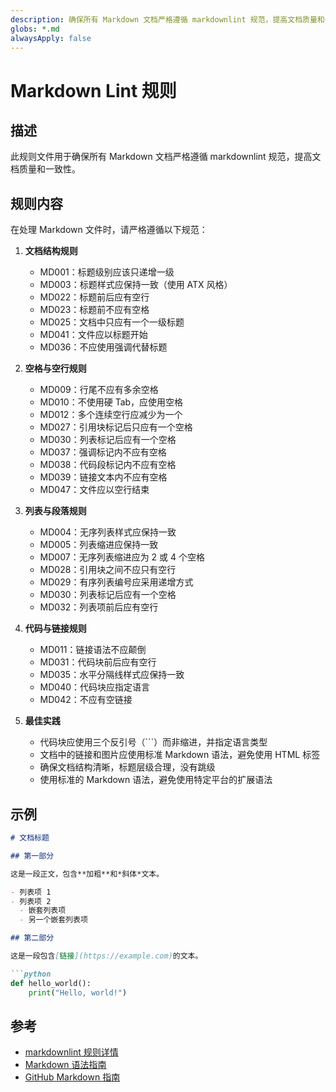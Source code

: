 ```yaml
---
description: 确保所有 Markdown 文档严格遵循 markdownlint 规范，提高文档质量和一致性
globs: *.md
alwaysApply: false
---
```

<!-- modified: 2025-03-27 -->
# Markdown Lint 规则

## 描述

此规则文件用于确保所有 Markdown 文档严格遵循 markdownlint 规范，提高文档质量和一致性。

## 规则内容

在处理 Markdown 文件时，请严格遵循以下规范：

1. **文档结构规则**
   - MD001：标题级别应该只递增一级
   - MD003：标题样式应保持一致（使用 ATX 风格）
   - MD022：标题前后应有空行
   - MD023：标题前不应有空格
   - MD025：文档中只应有一个一级标题
   - MD041：文件应以标题开始
   - MD036：不应使用强调代替标题

2. **空格与空行规则**
   - MD009：行尾不应有多余空格
   - MD010：不使用硬 Tab，应使用空格
   - MD012：多个连续空行应减少为一个
   - MD027：引用块标记后只应有一个空格
   - MD030：列表标记后应有一个空格
   - MD037：强调标记内不应有空格
   - MD038：代码段标记内不应有空格
   - MD039：链接文本内不应有空格
   - MD047：文件应以空行结束

3. **列表与段落规则**
   - MD004：无序列表样式应保持一致
   - MD005：列表缩进应保持一致
   - MD007：无序列表缩进应为 2 或 4 个空格
   - MD028：引用块之间不应只有空行
   - MD029：有序列表编号应采用递增方式
   - MD030：列表标记后应有一个空格
   - MD032：列表项前后应有空行

4. **代码与链接规则**
   - MD011：链接语法不应颠倒
   - MD031：代码块前后应有空行
   - MD035：水平分隔线样式应保持一致
   - MD040：代码块应指定语言
   - MD042：不应有空链接

5. **最佳实践**
   - 代码块应使用三个反引号（```）而非缩进，并指定语言类型
   - 文档中的链接和图片应使用标准 Markdown 语法，避免使用 HTML 标签
   - 确保文档结构清晰，标题层级合理，没有跳级
   - 使用标准的 Markdown 语法，避免使用特定平台的扩展语法

## 示例

```markdown
# 文档标题

## 第一部分

这是一段正文，包含**加粗**和*斜体*文本。

- 列表项 1
- 列表项 2
  - 嵌套列表项
  - 另一个嵌套列表项

## 第二部分

这是一段包含[链接](https://example.com)的文本。

```python
def hello_world():
    print("Hello, world!")
```

## 参考

- [markdownlint 规则详情](mdc:https:/github.com/DavidAnson/markdownlint/blob/main/doc/Rules.md)
- [Markdown 语法指南](mdc:https:/www.markdownguide.org)
- [GitHub Markdown 指南](mdc:https:/docs.github.com/cn/get-started/writing-on-github/getting-started-with-writing-and-formatting-on-github/basic-writing-and-formatting-syntax)
